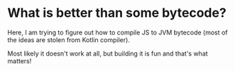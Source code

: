 # What is better than some bytecode?

Here, I am trying to figure out how to compile JS to JVM bytecode (most of the ideas are stolen from Kotlin compiler).

Most likely it doesn't work at all, but building it is fun and that's what matters!
